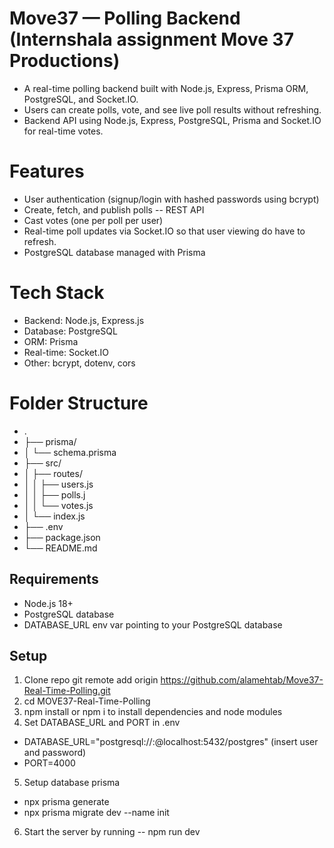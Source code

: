 # Move37 — Polling Backend (Internshala assignment Move 37 Productions)
- A real-time polling backend built with Node.js, Express, Prisma ORM, PostgreSQL, and Socket.IO.
- Users can create polls, vote, and see live poll results without refreshing.
- Backend API using Node.js, Express, PostgreSQL, Prisma and Socket.IO for real-time votes.

# Features
- User authentication (signup/login with hashed passwords using bcrypt)
- Create, fetch, and publish polls -- REST API
- Cast votes (one per poll per user)
- Real-time poll updates via Socket.IO so that user viewing do have to refresh.
- PostgreSQL database managed with Prisma

# Tech Stack
- Backend: Node.js, Express.js
- Database: PostgreSQL
- ORM: Prisma
- Real-time: Socket.IO
- Other: bcrypt, dotenv, cors

# Folder Structure
- .
- ├── prisma/
- │   └── schema.prisma
- ├── src/
- │   ├── routes/
- │   │   ├── users.js
- │   │   ├── polls.j
- │   │   └── votes.js
- │   └── index.js
- ├── .env
- ├── package.json
- └── README.md

## Requirements
- Node.js 18+
- PostgreSQL database
- DATABASE_URL env var pointing to your PostgreSQL database

## Setup
1. Clone repo git remote add origin https://github.com/alamehtab/Move37-Real-Time-Polling.git
2. cd MOVE37-Real-Time-Polling
3. npm install or npm i to install dependencies and node modules
4. Set DATABASE_URL and PORT in .env
- DATABASE_URL="postgresql://<username>:<password>@localhost:5432/postgres" (insert user and password)
- PORT=4000
5. Setup database prisma
- npx prisma generate
- npx prisma migrate dev --name init
6. Start the server by running -- npm run dev

